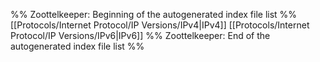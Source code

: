 %% Zoottelkeeper: Beginning of the autogenerated index file list  %%
 [[Protocols/Internet Protocol/IP Versions/IPv4|IPv4]]
 [[Protocols/Internet Protocol/IP Versions/IPv6|IPv6]]
%% Zoottelkeeper: End of the autogenerated index file list  %%
